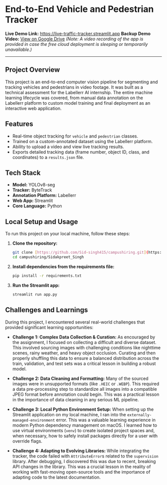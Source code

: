 # End-to-End Vehicle and Pedestrian Tracker

**Live Demo Link:** https://live-traffic-tracker.streamlit.app
**Backup Demo Video:** [View on Google Drive](https://drive.google.com/file/d/1qs6GU5qztQhxtQTM-ETqRbGUZ6B05xSh/view?usp=drive_link) *(Note: A video recording of the app is provided in case the free cloud deployment is sleeping or temporarily unavailable.)*

---

## Project Overview

This project is an end-to-end computer vision pipeline for segmenting and tracking vehicles and pedestrians in video footage. It was built as a technical assessment for the Labellerr AI internship. The entire machine learning lifecycle was covered, from manual data annotation on the Labellerr platform to custom model training and final deployment as an interactive web application.

## Features

-   Real-time object tracking for `vehicle` and `pedestrian` classes.
-   Trained on a custom-annotated dataset using the Labellerr platform.
-   Ability to upload a video and view live tracking results.
-   Exports detailed tracking data (frame number, object ID, class, and coordinates) to a `results.json` file.

## Tech Stack

-   **Model:** YOLOv8-seg
-   **Tracker:** ByteTrack
-   **Annotation Platform:** Labellerr
-   **Web App:** Streamlit
-   **Core Language:** Python

## Local Setup and Usage

To run this project on your local machine, follow these steps:

1.  **Clone the repository:**
    ```bash
    git clone [https://github.com/Sid-singh415/campushiring.git](https://github.com/Sid-singh415/campushiring.git)
    cd campushiring/Sidakpreet_Singh
    ```

2.  **Install dependencies from the requirements file:**
    ```bash
    pip install -r requirements.txt
    ```

3.  **Run the Streamlit app:**
    ```bash
    streamlit run app.py
    ```

## Challenges and Learnings

During this project, I encountered several real-world challenges that provided significant learning opportunities:

-   **Challenge 1: Complex Data Collection & Curation:** As encouraged by the assignment, I focused on collecting a difficult and diverse dataset. This involved sourcing images with challenging conditions like nighttime scenes, rainy weather, and heavy object occlusion. Curating and then properly shuffling this data to ensure a balanced distribution across the train, validation, and test sets was a critical lesson in building a robust model.

-   **Challenge 2: Data Cleaning and Formatting:** Many of the sourced images were in unsupported formats (like `.HEIC` or `.WEBP`). This required a data pre-processing step to standardize all images into a compatible JPEG format before annotation could begin. This was a practical lesson in the importance of data cleaning in any serious ML pipeline.

-   **Challenge 3: Local Python Environment Setup:** When setting up the Streamlit application on my local machine, I ran into the `externally-managed-environment` error. This was a valuable learning experience in modern Python dependency management on macOS. I learned how to use virtual environments (`venv`) to create isolated project spaces and, when necessary, how to safely install packages directly for a user with override flags.

-   **Challenge 4: Adapting to Evolving Libraries:** While integrating the tracker, the code failed with `AttributeError`s related to the `supervision` library. After debugging, I discovered this was due to recent, breaking API changes in the library. This was a crucial lesson in the reality of working with fast-moving open-source tools and the importance of adapting code to the latest documentation.